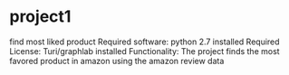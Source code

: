 # project1
find most liked product
Required software: python 2.7 installed
Required License: Turi/graphlab installed 
Functionality: The project finds the most favored product in amazon using the amazon review data

